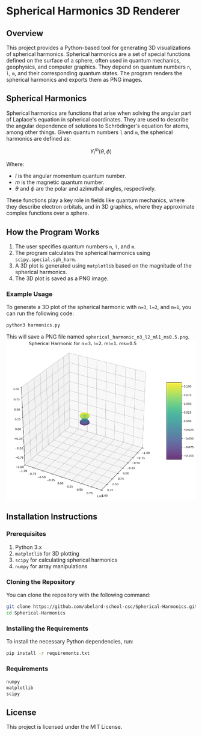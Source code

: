 # Spherical Harmonics 3D Renderer

## Overview

This project provides a Python-based tool for generating 3D visualizations of spherical harmonics. Spherical harmonics are a set of special functions defined on the surface of a sphere, often used in quantum mechanics, geophysics, and computer graphics. They depend on quantum numbers `n`, `l`, `m`, and their corresponding quantum states. The program renders the spherical harmonics and exports them as PNG images.

## Spherical Harmonics

Spherical harmonics are functions that arise when solving the angular part of Laplace's equation in spherical coordinates. They are used to describe the angular dependence of solutions to Schrödinger's equation for atoms, among other things. Given quantum numbers `l` and `m`, the spherical harmonics are defined as:

$$Y_l^m(\theta, \phi)$$

Where:
- $l$ is the angular momentum quantum number.
- $m$ is the magnetic quantum number.
- $\theta$ and $\phi$ are the polar and azimuthal angles, respectively.

These functions play a key role in fields like quantum mechanics, where they describe electron orbitals, and in 3D graphics, where they approximate complex functions over a sphere.

## How the Program Works

1. The user specifies quantum numbers `n`, `l`, and `m`.
2. The program calculates the spherical harmonics using `scipy.special.sph_harm`.
3. A 3D plot is generated using `matplotlib` based on the magnitude of the spherical harmonics.
4. The 3D plot is saved as a PNG image.

### Example Usage

To generate a 3D plot of the spherical harmonic with `n=3`, `l=2`, and `m=1`, you can run the following code:

```bash
python3 harmonics.py
```

This will save a PNG file named `spherical_harmonic_n3_l2_ml1_ms0.5.png`.
![image](spherical_harmonic_n3_l2_ml1_ms0.5.png)

## Installation Instructions

### Prerequisites

1. Python 3.x
2. `matplotlib` for 3D plotting
3. `scipy` for calculating spherical harmonics
4. `numpy` for array manipulations

### Cloning the Repository

You can clone the repository with the following command:

```bash
git clone https://github.com/abelard-school-csc/Spherical-Harmonics.git
cd Spherical-Harmonics
```

### Installing the Requirements

To install the necessary Python dependencies, run:

```bash
pip install -r requirements.txt
```

### Requirements

```text
numpy
matplotlib
scipy
```

## License

This project is licensed under the MIT License.
